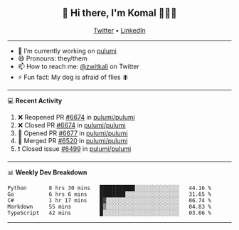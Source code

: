 <h2 align="center"> 👋 Hi there, I'm Komal 🧑🏾‍💻 </h2>
<p align="center">
    <a href="https://twitter.com/zwitkali">Twitter</a> •
    <a href="https://www.linkedin.com/in/komal-ali/">LinkedIn</a>
</p>

--------

- 🔭 I’m currently working on [pulumi](https://github.com/pulumi/pulumi)
- 😄 Pronouns: they/them
- 📫 How to reach me: [@zwitkali](https://twitter.com/zwitkali) on Twitter
- ⚡ Fun fact: My dog is afraid of flies 🪰

--------
💻 **Recent Activity**

<!--START_SECTION:activity-->
1. ❌ Reopened PR [#6674](https://github.com/pulumi/pulumi/pull/6674) in [pulumi/pulumi](https://github.com/pulumi/pulumi)
2. ❌ Closed PR [#6674](https://github.com/pulumi/pulumi/pull/6674) in [pulumi/pulumi](https://github.com/pulumi/pulumi)
3. 💪 Opened PR [#6677](https://github.com/pulumi/pulumi/pull/6677) in [pulumi/pulumi](https://github.com/pulumi/pulumi)
4. 🎉 Merged PR [#6520](https://github.com/pulumi/pulumi/pull/6520) in [pulumi/pulumi](https://github.com/pulumi/pulumi)
5. ❗️ Closed issue [#6499](https://github.com/pulumi/pulumi/issues/6499) in [pulumi/pulumi](https://github.com/pulumi/pulumi)
<!--END_SECTION:activity-->

--------

📊 **Weekly Dev Breakdown**
<!--START_SECTION:waka-->
```text
Python       8 hrs 30 mins   ███████████░░░░░░░░░░░░░░   44.16 % 
Go           6 hrs 6 mins    ████████░░░░░░░░░░░░░░░░░   31.65 % 
C#           1 hr 17 mins    █▓░░░░░░░░░░░░░░░░░░░░░░░   06.74 % 
Markdown     55 mins         █▒░░░░░░░░░░░░░░░░░░░░░░░   04.83 % 
TypeScript   42 mins         █░░░░░░░░░░░░░░░░░░░░░░░░   03.66 % 
```
<!--END_SECTION:waka-->

--------